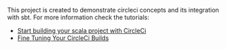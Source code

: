 This project is created to demonstrate circleci concepts and its integration with sbt.
For more information check the tutorials:

<ul>
    <li><a href="https://muratcancelayir.github.io/posts/2019/05/31/sbt-circleci-integration.html">Start building your scala project with CircleCi</a></li>
    <li><a href="https://muratcancelayir.github.io/posts/2019/05/31/fine-tuning-your-circleci-builds.html">Fine Tuning Your CircleCi Builds</a></li>
</ul>
